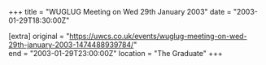 +++
title = "WUGLUG Meeting on Wed 29th January 2003"
date = "2003-01-29T18:30:00Z"

[extra]
original = "https://uwcs.co.uk/events/wuglug-meeting-on-wed-29th-january-2003-1474488939784/"    
end = "2003-01-29T23:00:00Z"
location = "The Graduate"
+++



